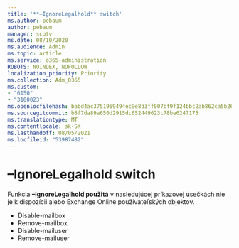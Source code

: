 ```yaml
---
title: '**–IgnoreLegalhold** switch'
ms.author: pebaum
author: pebaum
manager: scotv
ms.date: 08/10/2020
ms.audience: Admin
ms.topic: article
ms.service: o365-administration
ROBOTS: NOINDEX, NOFOLLOW
localization_priority: Priority
ms.collection: Adm_O365
ms.custom:
- "6150"
- "3100023"
ms.openlocfilehash: babd4ac3751969494ec9e8d3ff007bf9f124bbc2ab862ca5b26ce21cee01c3ef
ms.sourcegitcommit: b5f7da89a650d2915dc652449623c78be6247175
ms.translationtype: MT
ms.contentlocale: sk-SK
ms.lasthandoff: 08/05/2021
ms.locfileid: "53987482"
---
```

# <a name="ignorelegalhold-switch"></a>**–IgnoreLegalhold** switch

Funkcia **–IgnoreLegalhold použitá** v nasledujúcej príkazovej úsečkách nie je k dispozícii alebo Exchange Online používateľských objektov.

- Disable-mailbox
- Remove-mailbox
- Disable-mailuser
- Remove-mailuser
